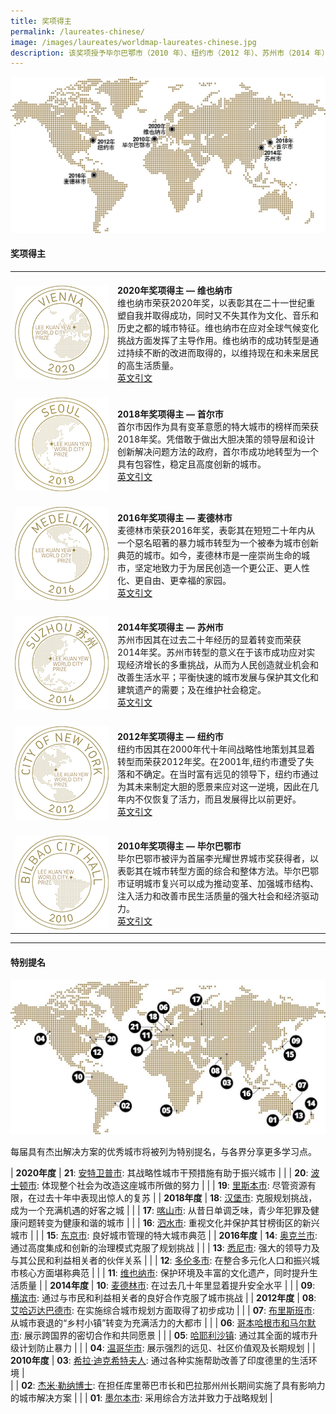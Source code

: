 ```yaml
---
title: 奖项得主
permalink: /laureates-chinese/
image: /images/laureates/worldmap-laureates-chinese.jpg
description: 该奖项授予毕尔巴鄂市（2010 年）、纽约市（2012 年）、苏州市（2014 年）、麦德林市（2016 年）、首尔市（2018 年）和维也纳市（2020 年）。
---
```


![奖项得主](/images/laureates/worldmap-laureates-chinese.jpg/)

#### **奖项得主**

<table style="width: 100%;" border="0" cellpadding="10">
<tbody>
<tr>
<td style="width: 150px;"><br><img src="/images/laureates/vienna-medal.png" alt="维也纳市" /><br></td>
<td><br><strong>2020年奖项得主 — 维也纳市</strong><br />维也纳市荣获2020年奖，以表彰其在二十一世纪重塑自我并取得成功，同时又不失其作为文化、音乐和历史之都的城市特征。维也纳市在应对全球气候变化挑战方面发挥了主导作用。维也纳市的成功转型是通过持续不断的改进而取得的，以维持现在和未来居民的高生活质量。<br><a href="/vienna/">英文引文</a></td>
</tr>
<tr>
<td style="width: 150px;"><br><img src="/images/laureates/seoul-medal.png" alt="首尔市" /><br></td>
<td><br><strong>2018年奖项得主 — 首尔市</strong><br />首尔市因作为具有变革意愿的特大城市的榜样而荣获2018年奖。凭借敢于做出大胆决策的领导层和设计创新解决问题方法的政府，首尔市成功地转型为一个具有包容性，稳定且高度创新的城市。<br><a href="/seoul/">英文引文</a></td>
</tr>
<tr>
<td><br><img src="/images/laureates/medellin-medal.png" alt="麦德林市" /><br></td>
<td><br><strong>2016年奖项得主 — 麦德林市</strong><br />麦德林市荣获2016年奖，表彰其在短短二十年内从一个惡名昭著的暴力城市转型为一个被奉为城市创新典范的城市。如今，麦德林市是一座崇尚生命的城市，坚定地致力于为居民创造一个更公正、更人性化、更自由、更幸福的家园。<br><a href="/medellin/">英文引文</a></td>
</tr> 
<tr>
<td><br><img src="/images/laureates/suzhou-medal.png" alt="苏州市" /><br></td>
<td><br><strong>2014年奖项得主 — 苏州市</strong><br />苏州市因其在过去二十年经历的显着转变而荣获2014年奖。苏州市转型的意义在于该市成功应对实现经济增长的多重挑战，从而为人民创造就业机会和改善生活水平；平衡快速的城市发展与保护其文化和建筑遗产的需要；及在维护社会稳定。<br><a href="/suzhou/">英文引文</a></td>
</tr> 
<tr>
<td><br><img src="/images/laureates/nyc-medal.png" alt="纽约市" /><br></td>
<td><br><strong>2012年奖项得主 — 纽约市</strong><br />纽约市因其在2000年代十年间战略性地策划其显着转型而荣获2012年奖。在2001年,纽约市遭受了失落和不确定。在当时富有远见的领导下，纽约市通过为其未来制定大胆的愿景来应对这一逆境，因此在几年内不仅恢复了活力，而且发展得比以前更好。<br><a href="/nyc/">英文引文</a></td>
</tr>
<tr>
<td><br><img src="/images/laureates/bilbao-medal.png" alt="毕尔巴鄂市" /><br></td>
<td><br><strong>2010年奖项得主 — 毕尔巴鄂市</strong><br />毕尔巴鄂市被评为首届李光耀世界城市奖获得者，以表彰其在城市转型方面的综合和整体方法。毕尔巴鄂市证明城市复兴可以成为推动变革、加强城市结构、注入活力和改善市民生活质量的强大社会和经济驱动力。<br><a href="/bilbao/">英文引文</a></td>
</tr> 
</tbody>
</table>

---
#### **特别提名**

![特别提名](/images/laureates/worldmap-special-mentions.jpg/)

每届具有杰出解决方案的优秀城市将被列为特别提名，与各界分享更多学习点。

| **2020年度** | **21**: [安特卫普市](/antwerp/): 其战略性城市干预措施有助于振兴城市 |
| | **20**: [波士顿市](/boston/): 体现整个社会为改造这座城市所做的努力 | 
| | **19**: [里斯本市](/lisbon/): 尽管资源有限，在过去十年中表现出惊人的复苏 |
| **2018年度** | **18**: [汉堡市](/hamburg/): 克服规划挑战，成为一个充满机遇的好客之城 | 
| | **17**: [喀山市](/kazan/): 从昔日单调乏味，青少年犯罪及健康问题转变为健康和谐的城市 |
| | **16**: [泗水市](/surabaya/): 重视文化并保护其甘榜街区的新兴城市 | 
| | **15**: [东京市](/tokyo/): 良好城市管理的特大城市典范 |
| **2016年度** | **14**: [奥克兰市](/auckland/): 通过高度集成和创新的治理模式克服了规划挑战 |
| | **13**: [悉尼市](/sydney/): 强大的领导力及与其公民和利益相关者的伙伴关系 |
| | **12**: [多伦多市](/toronto/): 在整合多元化人口和振兴城市核心方面堪称典范 | 
| | **11**: [维也纳市](/vienna-sm/): 保护环境及丰富的文化遗产，同时提升生活质量 | 
| **2014年度** | **10**: [麦德林市](/medellin-sm/): 在过去几十年里显着提升安全水平 | 
| | **09**: [横滨市](/yokohama/): 通过与市民和利益相关者的良好合作克服了城市挑战 | 
| **2012年度** | **08**: [艾哈迈达巴德市](/ahmedabad/): 在实施综合城市规划方面取得了初步成功 | 
| | **07**: [布里斯班市](/brisbane/): 从城市衰退的“乡村小镇”转变为充满活力的大都市 | 
| | **06**: [哥本哈根市和马尔默市](/copenhagen-malmo/): 展示跨国界的密切合作和共同愿景 | 
| | **05**: [哈耶利沙镇](/khayelitsha/): 通过其全面的城市升级计划防止暴力 | 
| | **04**: [温哥华市](/vancouver/): 展示强烈的远见、社区价值观及长期规划 | 
| **2010年度** | **03**: [希拉·迪克希特夫人](/sheila-dikshit/): 通过各种实施帮助改善了印度德里的生活环境 |  
| | **02**: [杰米·勒纳博士](/jaime-lerner/): 在担任库里蒂巴市长和巴拉那州州长期间实施了具有影响力的城市解决方案 | 
| | **01**: [墨尔本市](/melbourne/): 采用综合方法并致力于战略规划 | 
